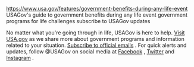 

https://www.usa.gov/features/government-benefits-during-any-life-event
USAGov's guide to government benefits during any life event
government programs for life challenges
subscribe to USAGov updates

No matter what you're going through in life, USAGov is here to help.
[Visit USA.gov](https://www.usa.gov/benefits)
as we share more about government programs and information related to your situation.
[Subscribe to official emails](https://connect.usa.gov/subscribe)
. For quick alerts and updates, follow @USAGov on social media at
[Facebook](https://www.facebook.com/USAGov/)
,
[Twitter](https://twitter.com/USAgov)
and
[Instagram](https://www.instagram.com/usagov/)
.
